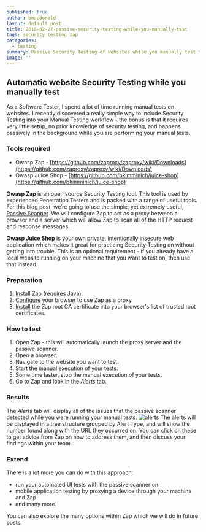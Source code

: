 ```yaml
---
published: true
author: bmacdonald
layout: default_post
title: 2018-02-27-passive-security-testing-while-you-manually-test
tags: security testing zap
categories:
  - testing
summary: Passive Security Testing of websites while you manually test them
image: ''
---
```

## Automatic website Security Testing while you manually test

As a Software Tester, I spend a lot of time running manual tests on websites. I recently discovered a really simple way to include Security Testing into your Manual Testing workflow  - the bonus is that it requires very little setup, no prior knowledge of security testing, and happens passively in the background while you are performing your manual tests.

### Tools required
- Owasp Zap - [https://github.com/zaproxy/zaproxy/wiki/Downloads](https://github.com/zaproxy/zaproxy/wiki/Downloads)
- Owasp Juice Shop - [https://github.com/bkimminich/juice-shop](https://github.com/bkimminich/juice-shop)

**Owasp Zap** is an open source Security Testing tool. This tool is used by experienced Penetration Testers and is packed with a range of useful tools. For this blog post, we’re going to use the simple, yet extremely useful, [Passive Scanner](https://github.com/zaproxy/zap-core-help/wiki/HelpStartConceptsPscan). We will configure Zap to act as a proxy between a browser and a server which will allow Zap to  scan all of the HTTP request and response messages.

**Owasp Juice Shop** is your own private, intentionally insecure web application which makes it great for practicing Security Testing on without getting into trouble. This is an optional requirement - if you already have a local website running on your machine that you want to test on, then use that instead.

### Preparation
1. [Install](https://github.com/zaproxy/zaproxy/wiki/Downloads) Zap (requires Java).
2. [Configure](https://github.com/zaproxy/zap-core-help/wiki/HelpStartProxies) your browser to use Zap as a proxy.
3. [Install](https://github.com/zaproxy/zap-core-help/wiki/HelpUiDialogsOptionsDynsslcert#install-zap-root-ca-certificate) the Zap root CA certificate into your browser's list of trusted root certificates.

### How to test
1. Open Zap - this will automatically launch the proxy server and the passive scanner.
2. Open a browser.
3. Navigate to the website you want to test.
4. Start the manual execution of your tests.
5. Some time laster, stop the manual execution of your tests.
6. Go to Zap and look in the _Alerts_ tab.

### Results
The _Alerts_ tab will display all of the issues that the passive scanner detected while you were running your manual tests. 
![alerts]({{site.baseurl}}/bmacdonald/assets/Alert.jpg)
The alerts will be displayed in a tree structure grouped by Alert Type, and will show the number found along with the URL they occurred on. You can click on these to get advice from Zap on how to address them, and then discuss your findings within your team.

### Extend
There is a lot more you can do with this approach: 
- run your automated UI tests with the passive scanner on
- mobile application testing by proxying a device through your machine and Zap
- and many more. 

You can also explore the many options within Zap which we will do in future posts. 
